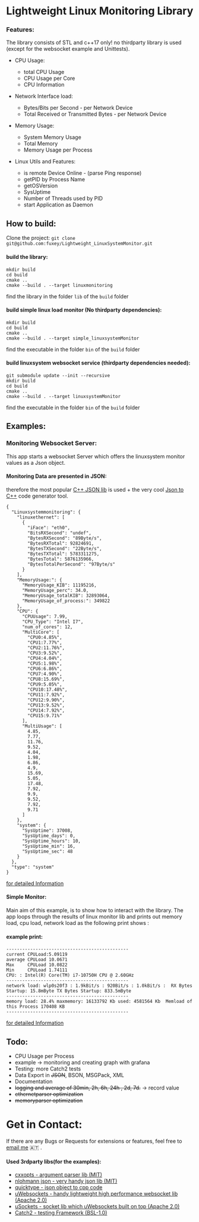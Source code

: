 # Lightweight Linux Monitoring Library

### Features:

The library consists of STL and c++17 only! no thirdparty library is used (except for the websocket example and Unittests). 


* CPU Usage:
  * total CPU Usage
  * CPU Usage per Core
  * CPU Information

    
* Network Interface load:
  * Bytes/Bits per Second - per Network Device
  * Total Received or Transmitted Bytes - per Network Device


* Memory Usage:
  * System Memory Usage
  * Total Memory
  * Memory Usage per Process

  
* Linux Utils and Features:
  * is remote Device Online - (parse Ping response)
  * getPID by Process Name
  * getOSVersion
  * SysUptime
  * Number of Threads used by PID 
  * start Application as Daemon


## How to build:
Clone the project: `git clone git@github.com:fuxey/Lightweight_LinuxSystemMonitor.git`

#### build the library:

    mkdir build
    cd build
    cmake ..
    cmake --build . --target linuxmonitoring
    
find the library in the folder `lib` of the `build` folder

#### build simple linux load monitor (No thirdparty dependencies): 
    mkdir build
    cd build
    cmake ..
    cmake --build . --target simple_linuxsystemMonitor
    
find the executable in the folder `bin` of the `build` folder

#### build linuxsystem websocket service (thirdparty dependencies needed):

    git submodule update --init --recursive
    mkdir build
    cd build
    cmake ..
    cmake --build . --target linuxsystemMonitor
    
find the executable in the folder `bin` of the `build` folder



## Examples:

### Monitoring Websocket Server:
This app starts a websocket Server which offers the linuxsystem monitor values as a Json object.
#### Monitoring Data are presented in JSON: 
therefore the most popular [C++ JSON lib](https://github.com/nlohmann/json) is used + the very cool [Json to C++](https://app.quicktype.io/) code generator tool. 
    
    {
      "Linuxsystemmonitoring": {
        "linuxethernet": [
          {
            "iFace": "eth0",
            "BitsRXSecond": "undef",
            "BytesRXSecond": "89Byte/s",
            "BytesRXTotal": 92824691,
            "BytesTXSecond": "22Byte/s",
            "BytesTXTotal": 5783311275,
            "BytesTotal": 5876135966,
            "BytesTotalPerSecond": "97Byte/s"
          }
        ],
        "MemoryUsage:": {
          "MemoryUsage_KIB": 11195216,
          "MemoryUsage_perc": 34.0,
          "MemoryUsage_totalKIB": 32893064,
          "MemoryUsage_of_process:": 349822
        },
        "CPU": {
          "CPUUsage": 7.99,
          "CPU_Type": "Intel I7",
          "num_of_cores": 12,
          "MultiCore": [
            "CPU0:4.85%",
            "CPU1:7.77%",
            "CPU2:11.76%",
            "CPU3:9.52%",
            "CPU4:4.04%",
            "CPU5:1.98%",
            "CPU6:6.86%",
            "CPU7:4.90%",
            "CPU8:15.69%",
            "CPU9:5.05%",
            "CPU10:17.48%",
            "CPU11:7.92%",
            "CPU12:9.90%",
            "CPU13:9.52%",
            "CPU14:7.92%",
            "CPU15:9.71%"
          ],
          "MultiUsage": [
            4.85,
            7.77,
            11.76,
            9.52,
            4.04,
            1.98,
            6.86,
            4.9,
            15.69,
            5.05,
            17.48,
            7.92,
            9.9,
            9.52,
            7.92,
            9.71
          ]
        },
        "system": {
          "SysUptime": 37008,
          "SysUptime_days": 0,
          "SysUptime_hours": 10,
          "SysUptime_min": 16,
          "SysUptime_sec": 48
        }
      },
      "type": "system"
    }
 
[for detailed Information](./example/LinuxSystemMonitor_WebsocketService/Readme.md)


#### Simple Monitor:
Main aim of this example, is to show how to interact with the library. The app loops through the results of linux monitor lib and prints out memory load, cpu load, network load as the following print shows :

#### example print:
    ----------------------------------------------
    current CPULoad:5.09119
    average CPULoad 10.0671
    Max     CPULoad 10.0822
    Min     CPULoad 1.74111
    CPU: : Intel(R) Core(TM) i7-10750H CPU @ 2.60GHz
    ----------------------------------------------
    network load: wlp0s20f3 : 1.9kBit/s : 920Bit/s : 1.0kBit/s :  RX Bytes Startup: 15.8mByte TX Bytes Startup: 833.5mByte
    ----------------------------------------------
    memory load: 28.4% maxmemory: 16133792 Kb used: 4581564 Kb  Memload of this Process 170408 KB
    ----------------------------------------------
    
[for detailed Information](./example/simplemonitor/Readme.md)

    

## Todo:
* CPU Usage per Process
* example -> monitoring and creating graph with grafana
* Testing: more Catch2 tests
* Data Export in ~~JSON~~, BSON, MSGPack, XML
* Documentation
* ~~logging and average of 30min, 2h, 6h, 24h , 2d, 7d.~~ -> record value
* ~~ethernetparser optimization~~ 
* ~~memoryparser optimization~~

# Get in Contact: 
If there are any Bugs or Requests for extensions or features, feel free to
[email me](fuxeysolution@gmail.com) :austria: .


#### Used 3rdparty libs(for the examples):

* [cxxopts - argument parser lib (MIT) ](https://github.com/jarro2783/cxxopts)
* [nlohmann json - very handy json lib (MIT) ](https://github.com/nlohmann/json)
* [quicktype - json object to cpp code](https://app.quicktype.io/)
* [uWebsockets - handy lightweight high performance websocket lib (Apache 2.0) ](https://github.com/uNetworking/uWebSockets)
* [uSockets - socket lib which uWebsockets built on top (Apache 2.0)](https://github.com/uNetworking/uSockets)
* [Catch2 - testing Framework (BSL-1.0)](https://github.com/catchorg/Catch2)